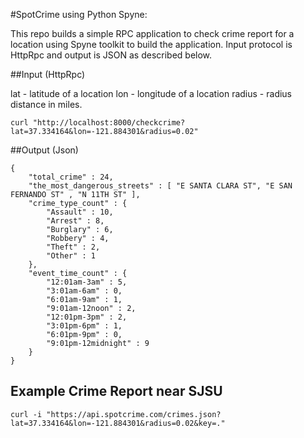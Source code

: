 
#SpotCrime using Python Spyne:

This repo builds a simple RPC application to check crime report for a location using Spyne toolkit to build the application. Input protocol is HttpRpc and output is JSON as described below.

##Input (HttpRpc)

lat - latitude of a location
lon - longitude of a location
radius - radius distance in miles.
```
curl "http://localhost:8000/checkcrime?lat=37.334164&lon=-121.884301&radius=0.02"
```
##Output (Json)
```
{
    "total_crime" : 24,
    "the_most_dangerous_streets" : [ "E SANTA CLARA ST", "E SAN FERNANDO ST" , "N 11TH ST" ],
    "crime_type_count" : {
        "Assault" : 10,
        "Arrest" : 8,
        "Burglary" : 6,
        "Robbery" : 4,
        "Theft" : 2,
        "Other" : 1
    },
    "event_time_count" : {
        "12:01am-3am" : 5,
        "3:01am-6am" : 0,
        "6:01am-9am" : 1,
        "9:01am-12noon" : 2,
        "12:01pm-3pm" : 2,
        "3:01pm-6pm" : 1,
        "6:01pm-9pm" : 0,
        "9:01pm-12midnight" : 9
    } 
}
```
## Example Crime Report near SJSU
```
curl -i "https://api.spotcrime.com/crimes.json?lat=37.334164&lon=-121.884301&radius=0.02&key=."
```
